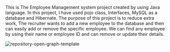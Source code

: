 This is  The Employee Management system project created by using Java language. In this project, I have used pojo class, Interfaces,  MySQL as a database and Hibernate. The purpose of this project is to reduce extra work, The recruiter wants to add a new employee to the database and then can easily add or remove the specific employee. We can find any employee by using their name or employee ID and can remove or update their details.


![repository-open-graph-template](https://github.com/user-attachments/assets/9f21c4e6-bd3e-4640-9b70-68a64e70fba8)
